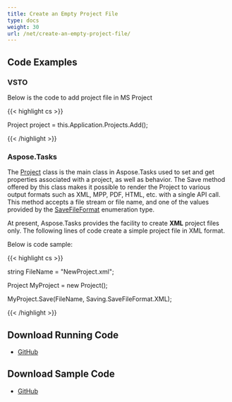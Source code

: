 ```yaml
---
title: Create an Empty Project File
type: docs
weight: 30
url: /net/create-an-empty-project-file/
---
```


## **Code Examples**
### **VSTO**
Below is the code to add project file in MS Project

{{< highlight cs >}}

   Project project = this.Application.Projects.Add();

{{< /highlight >}}
### **Aspose.Tasks**
The [Project]() class is the main class in Aspose.Tasks used to set and get properties associated with a project, as well as behavior. The Save method offered by this class makes it possible to render the Project to various output formats such as XML, MPP, PDF, HTML, etc. with a single API call. This method accepts a file stream or file name, and one of the values provided by the [SaveFileFormat]() enumeration type.

At present, Aspose.Tasks provides the facility to create **XML** project files only. The following lines of code create a simple project file in XML format.

Below is code sample:

{{< highlight cs >}}

  string FileName = "NewProject.xml";

 Project MyProject = new Project();

 MyProject.Save(FileName, Saving.SaveFileFormat.XML);


{{< /highlight >}}
## **Download Running Code**
- [GitHub](https://github.com/aspose-tasks/Aspose.Tasks-for-.NET/tree/master/Plugins/Aspose.Tasks%20Vs%20VSTO/Code%20Comparison/Creating%20an%20Empty%20Project%20File)
## **Download Sample Code**
- [GitHub](https://github.com/aspose-tasks/Aspose.Tasks-for-.NET/releases/tag/AsposeTaskNETVsVSTOProjectv1.1)
